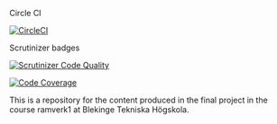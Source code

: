 Circle CI

[![CircleCI](https://circleci.com/gh/slistrom/bth-ram-proj.svg?style=svg)](https://circleci.com/gh/slistrom/bth-ram-proj)

Scrutinizer badges

[![Scrutinizer Code Quality](https://scrutinizer-ci.com/g/slistrom/bth-ram-proj/badges/quality-score.png?b=main)](https://scrutinizer-ci.com/g/slistrom/bth-ram-proj/?branch=main)

[![Code Coverage](https://scrutinizer-ci.com/g/slistrom/bth-ram-proj/badges/coverage.png?b=main)](https://scrutinizer-ci.com/g/slistrom/bth-ram-proj/?branch=main)

This is a repository for the content produced in the final project in the course ramverk1 at Blekinge Tekniska Högskola.
